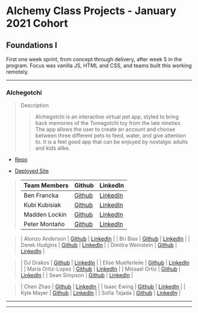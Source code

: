 # Alchemy Class Projects - January 2021 Cohort

## Foundations I

First one week sprint, from concept through delivery, after week 5 in the program.  Focus was vanilla JS, HTML and CSS, and teams built this working remotely.
___

### Alchegotchi

> Description 
>> Alchegotchi is an interactive virtual pet app, styled to bring back memories of the Tomagotchi toy from the late nineties. The app allows the user to create an account and choose between three different pets to feed, water, and give attention to. It is a feel good app that can be enjoyed by nostalgic adults and kids alike.

* [Repo](https://github.com/Virtual-Pet-Task-Munger/virtual-pet/tree/dev)

* [Deployed Site](https://virtual-pet-task-munger.github.io/virtual-pet/)

>| Team Members  | Github  | LinkedIn  |
>|---|---|---|
>| Ben Francka |  [Github](https://github.com/BenFrancka)  |  [LinkedIn](https://www.linkedin.com/in/ben-francka/)  |
>| Kubi Kubisiak |  [Github](https://github.com/mckubisiak)  |  [LinkedIn](https://www.linkedin.com/in/kubisiak/)  |
>| Madden Lockin |  [Github](https://github.com/maddenlockin)  |  [LinkedIn](https://www.linkedin.com/in/madden-lockin/)  |
>| Peter Montaño |  [Github](https://github.com/Montano-Pete)  |  [LinkedIn](https://www.linkedin.com/in/petermontano/)  |



>| Alonzo Anderson |  [Github](https://github.com/Alonzo-Anderson)  |  [LinkedIn](https://www.linkedin.com/in/alonzo-anderson-8a6a27172/)  |
>| Bri Bias |  [Github](https://github.com/bribias)  |  [LinkedIn](https://www.linkedin.com/in/brianna-bias/)  |
>| Derek Hudgins |  [Github](https://github.com/DerekHudgins)  |  [LinkedIn](https://www.linkedin.com/in/derekhudgins/)  |
>| Dimitra Weinstein |  [Github](https://github.com/dimitraweinstein)  |  [LinkedIn](https://www.linkedin.com/in/dimitraweinstein/)  |

>| DJ Drakos |  [Github](https://github.com/dianajodrakos)  |  [LinkedIn](https://www.linkedin.com/in/dj-drakos/)  |
>| Elise Muellerleile |  [Github](https://github.com/eliamue)  |  [LinkedIn](https://www.linkedin.com/in/eliamue/)  |
>| Maria Ortiz-Lopez |  [Github](https://github.com/MariaOrtiz1)  |  [LinkedIn](https://www.linkedin.com/in/maria-ortiz-lopez-54392a211/)  |
>| Missael Ortiz |  [Github](https://github.com/MissaelOrtiz)  |  [LinkedIn](https://www.linkedin.com/in/missael-ortiz-8bb166212/)  |
>| Sean Simpson |  [Github](https://github.com/simpson-sean)  |  [LinkedIn](www.linkedin.com/in/simpson-sean)  |

>| Chen Zhao |  [Github](https://github.com/chenerychen)  |  [LinkedIn](https://www.linkedin.com/in/hi-yusei/)  |
>| Isaac Ewing |  [Github](https://github.com/Isaac-Ewing)  |  [LinkedIn](https://www.linkedin.com/in/isaac-ewing/)  |
>| Kyle Mayer |  [Github](https://github.com/kylemayer)  |  [LinkedIn](https://www.linkedin.com/in/kyle-mayer88/)  |
>| Sofia Tejada |  [Github](https://github.com/sofiatejada)  |  [LinkedIn](https://www.linkedin.com/in/sofianais/)  |

___
___

